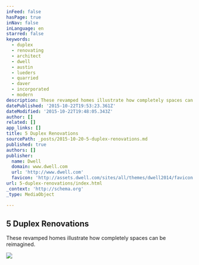 ```yaml
---
inFeed: false
hasPage: true
inNav: false
inLanguage: en
starred: false
keywords:
  - duplex
  - renovating
  - architect
  - dwell
  - austin
  - lueders
  - quarried
  - daver
  - incorporated
  - modern
description: These revamped homes illustrate how completely spaces can be reimagined.
datePublished: '2015-10-22T19:53:23.361Z'
dateModified: '2015-10-22T19:48:05.343Z'
author: []
related: []
app_links: []
title: 5 Duplex Renovations
sourcePath: _posts/2015-10-20-5-duplex-renovations.md
published: true
authors: []
publisher:
  name: Dwell
  domain: www.dwell.com
  url: 'http://www.dwell.com'
  favicon: 'http://assets.dwell.com/sites/all/themes/dwell2014/favicon.ico'
url: 5-duplex-renovations/index.html
_context: 'http://schema.org'
_type: MediaObject

---
```

<article style=""><h1>5 Duplex Renovations</h1><p>These revamped homes illustrate how completely spaces can be reimagined.</p><img src="http://assets.dwell.com/sites/default/files/2013/01/09/local-roots-facade-rectangle.jpg" /></article>